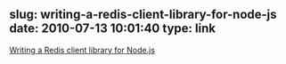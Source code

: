 slug: writing-a-redis-client-library-for-node-js
date: 2010-07-13 10:01:40
type: link
---

[Writing a Redis client library for Node.js](http://mihai.bazon.net/blog/redis-client-library-javascript-node)
